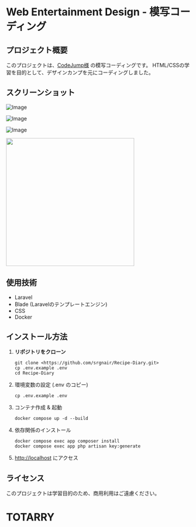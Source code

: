 # Web Entertainment Design - 模写コーディング

## プロジェクト概要

このプロジェクトは、[CodeJump様](https://www.codejump.com/) の模写コーディングです。
HTML/CSSの学習を目的として、デザインカンプを元にコーディングしました。

## スクリーンショット

![Image](https://github.com/user-attachments/assets/dae47b17-c8de-491b-8619-9210559caecc)

![Image](https://github.com/user-attachments/assets/cc41655d-111d-45cb-a8f1-10390f013383)

![Image](https://github.com/user-attachments/assets/347587b5-d946-4b05-a4fc-8e38bd111bc1)

<img src="https://github.com/user-attachments/assets/6a189f59-42e5-4fd0-a3cc-bb15fa8c6e7c" width="350px">

## 使用技術

- Laravel
- Blade (Laravelのテンプレートエンジン)
- CSS
- Docker

## インストール方法

1. **リポジトリをクローン**
    
    ```
    git clone <https://github.com/srgnair/Recipe-Diary.git>
    cp .env.example .env
    cd Recipe-Diary
    
    ```
    
2. 環境変数の設定 (.env のコピー)
    
    ```
    cp .env.example .env
    
    ```
    
3. コンテナ作成 & 起動
    
    ```
    docker compose up -d --build
    
    ```
    
4. 依存関係のインストール
    
    ```
    docker compose exec app composer install
    docker compose exec app php artisan key:generate
    
    ```
    
5. [http://localhost](http://localhost/) にアクセス

## ライセンス

このプロジェクトは学習目的のため、商用利用はご遠慮ください。
# TOTARRY
